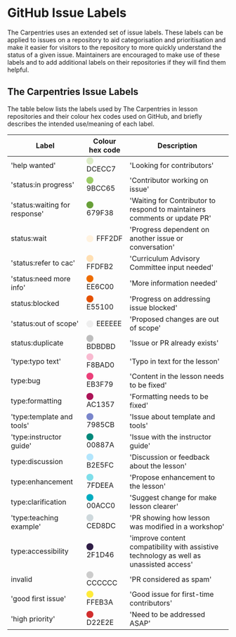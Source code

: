 # GitHub Issue Labels
The Carpentries uses an extended set of issue labels. These labels can be applied to issues on a repository to aid categorisation and prioritisation and make it easier for visitors to the repository to more quickly understand the status of a given issue.
Maintainers are encouraged to make use of these labels and to add additional labels on their repositories if they will find them helpful.

## The Carpentries Issue Labels
The table below lists the labels used by The Carpentries in lesson repositories and their colour hex codes used on GitHub, and briefly describes the intended use/meaning of each label.

| Label                 | Colour hex code | Description                                                             |
|-------------------------------|--------|----------------------------------------------------------------------------------------|
| 'help wanted' | <span style="display:inline-block; width:1em; height:1em; margin-right:0.4em; vertical-align:middle; border-radius:50%; background-color:#DCECC7;"></span>DCECC7 | 'Looking for contributors' |
| 'status:in progress' | <span style="display:inline-block; width:1em; height:1em; margin-right:0.4em; vertical-align:middle; border-radius:50%; background-color:#9BCC65;"></span>9BCC65 | 'Contributor working on issue' |
| 'status:waiting for response' | <span style="display:inline-block; width:1em; height:1em; margin-right:0.4em; vertical-align:middle; border-radius:50%; background-color:#679F38;"></span>679F38 | 'Waiting for Contributor to respond to maintainers comments or update PR' |
| status:wait | <span style="display:inline-block; width:1em; height:1em; margin-right:0.4em; vertical-align:middle; border-radius:50%; background-color:#FFF2DF;"></span>FFF2DF | 'Progress dependent on another issue or conversation' |
| 'status:refer to cac' | <span style="display:inline-block; width:1em; height:1em; margin-right:0.4em; vertical-align:middle; border-radius:50%; background-color:#FFDFB2;"></span>FFDFB2 | 'Curriculum Advisory Committee input needed' |
| 'status:need more info' | <span style="display:inline-block; width:1em; height:1em; margin-right:0.4em; vertical-align:middle; border-radius:50%; background-color:#EE6C00;"></span>EE6C00 | 'More information needed' |
| status:blocked | <span style="display:inline-block; width:1em; height:1em; margin-right:0.4em; vertical-align:middle; border-radius:50%; background-color:#E55100;"></span>E55100 | 'Progress on addressing issue blocked' |
| 'status:out of scope' | <span style="display:inline-block; width:1em; height:1em; margin-right:0.4em; vertical-align:middle; border-radius:50%; background-color:#EEEEEE;"></span>EEEEEE | 'Proposed changes are out of scope' |
| status:duplicate | <span style="display:inline-block; width:1em; height:1em; margin-right:0.4em; vertical-align:middle; border-radius:50%; background-color:#BDBDBD;"></span>BDBDBD | 'Issue or PR already exists' |
| 'type:typo text' | <span style="display:inline-block; width:1em; height:1em; margin-right:0.4em; vertical-align:middle; border-radius:50%; background-color:#F8BAD0;"></span>F8BAD0 | 'Typo in text for the lesson' |
| type:bug  | <span style="display:inline-block; width:1em; height:1em; margin-right:0.4em; vertical-align:middle; border-radius:50%; background-color:#EB3F79;"></span>EB3F79 | 'Content in the lesson needs to be fixed' |
| type:formatting | <span style="display:inline-block; width:1em; height:1em; margin-right:0.4em; vertical-align:middle; border-radius:50%; background-color:#AC1357;"></span>AC1357 | 'Formatting needs to be fixed' |
| 'type:template and tools' | <span style="display:inline-block; width:1em; height:1em; margin-right:0.4em; vertical-align:middle; border-radius:50%; background-color:#7985CB;"></span>7985CB | 'Issue about template and tools' |
| 'type:instructor guide' | <span style="display:inline-block; width:1em; height:1em; margin-right:0.4em; vertical-align:middle; border-radius:50%; background-color:#00887A;"></span>00887A | 'Issue with the instructor guide' |
| type:discussion | <span style="display:inline-block; width:1em; height:1em; margin-right:0.4em; vertical-align:middle; border-radius:50%; background-color:#B2E5FC;"></span>B2E5FC | 'Discussion or feedback about the lesson' |
| type:enhancement | <span style="display:inline-block; width:1em; height:1em; margin-right:0.4em; vertical-align:middle; border-radius:50%; background-color:#7FDEEA;"></span>7FDEEA | 'Propose enhancement to the lesson' |
| type:clarification | <span style="display:inline-block; width:1em; height:1em; margin-right:0.4em; vertical-align:middle; border-radius:50%; background-color:#00ACC0;"></span>00ACC0 | 'Suggest change for make lesson clearer' |
| 'type:teaching example' | <span style="display:inline-block; width:1em; height:1em; margin-right:0.4em; vertical-align:middle; border-radius:50%; background-color:#CED8DC;"></span>CED8DC | 'PR showing how lesson was modified in a workshop' |
| type:accessibility | <span style="display:inline-block; width:1em; height:1em; margin-right:0.4em; vertical-align:middle; border-radius:50%; background-color:#2F1D46;"></span>2F1D46 | 'improve content compatibility with assistive technology as well as unassisted access' |
| invalid   | <span style="display:inline-block; width:1em; height:1em; margin-right:0.4em; vertical-align:middle; border-radius:50%; background-color:#CCCCCC;"></span>CCCCCC | 'PR considered as spam' |
| 'good first issue' | <span style="display:inline-block; width:1em; height:1em; margin-right:0.4em; vertical-align:middle; border-radius:50%; background-color:#FFEB3A;"></span>FFEB3A | 'Good issue for first-time contributors' |
| 'high priority' | <span style="display:inline-block; width:1em; height:1em; margin-right:0.4em; vertical-align:middle; border-radius:50%; background-color:#D22E2E;"></span>D22E2E | 'Need to be addressed ASAP' |
